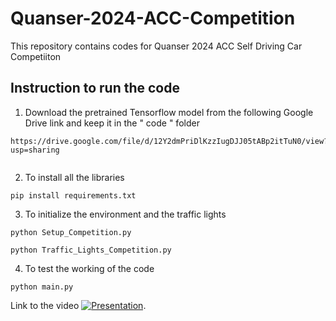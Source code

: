 # Quanser-2024-ACC-Competition
This repository contains codes for Quanser 2024 ACC Self Driving Car Competiiton

## Instruction to run the code

1) Download the pretrained Tensorflow model from the following Google Drive link and keep it in the " code " folder
```
https://drive.google.com/file/d/12Y2dmPriDlKzzIugDJJ05tABp2itTuN0/view?usp=sharing
   
```
    
2) To install all the libraries
```
pip install requirements.txt

```

3) To initialize the environment and the traffic lights
```
python Setup_Competition.py

python Traffic_Lights_Competition.py

```
4) To test the working of the code

```
python main.py

```

Link to the video [![Presentation](https://youtu.be/vJaUwUCT1uM)](https://youtu.be/vJaUwUCT1uM).

